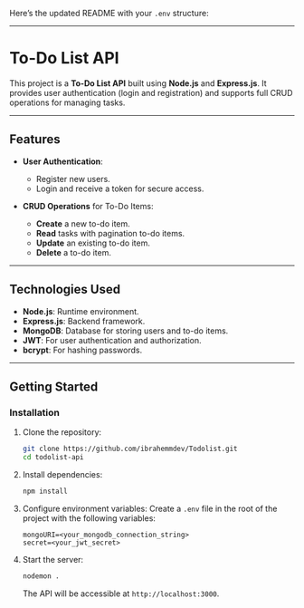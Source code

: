 Here’s the updated README with your `.env` structure:  

---

# To-Do List API

This project is a **To-Do List API** built using **Node.js** and **Express.js**. It provides user authentication (login and registration) and supports full CRUD operations for managing tasks.

---

## Features

- **User Authentication**:
  - Register new users.
  - Login and receive a token for secure access.
  
- **CRUD Operations** for To-Do Items:
  - **Create** a new to-do item.
  - **Read** tasks with pagination to-do items.
  - **Update** an existing to-do item.
  - **Delete** a to-do item.

---

## Technologies Used

- **Node.js**: Runtime environment.
- **Express.js**: Backend framework.
- **MongoDB**: Database for storing users and to-do items.
- **JWT**: For user authentication and authorization.
- **bcrypt**: For hashing passwords.

---

## Getting Started

### Installation

1. Clone the repository:

   ```bash
   git clone https://github.com/ibrahemmdev/Todolist.git
   cd todolist-api
   ```

2. Install dependencies:

   ```bash
   npm install
   ```

3. Configure environment variables:
   Create a `.env` file in the root of the project with the following variables:

   ```env
   mongoURI=<your_mongodb_connection_string>
   secret=<your_jwt_secret>
   ```

4. Start the server:

   ```bash
   nodemon .
   ```

   The API will be accessible at `http://localhost:3000`.
